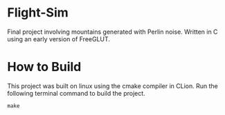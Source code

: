 # Flight-Sim
Final project involving mountains generated with Perlin noise. Written in C using an early version of FreeGLUT.

# How to Build
This project was built on linux using the cmake compiler in CLion.
Run the following terminal command to build the project. 
```
make
```
